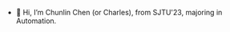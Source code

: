 - 👋 Hi, I’m Chunlin Chen (or Charles), from SJTU'23, majoring in Automation.

<!---
muriatec/muriatec is a ✨ special ✨ repository because its `README.md` (this file) appears on your GitHub profile.
You can click the Preview link to take a look at your changes.
--->
